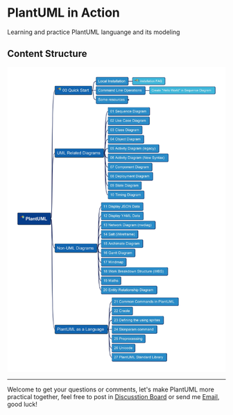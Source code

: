 # PlantUML in Action

Learning and practice PlantUML languange and its modeling

## Content Structure

![PlantUML in Action TOC](img/PlantUML-in-action.jpg)

---

Welcome to get your questions or comments, let's make PlantUML more practical together, feel free to post in [Discusstion Board](https://github.com/yasenstar/PlantUML_in_Action/discussions) or send me [Email](mailto:xiaoqizhao@outlook.com?subject=About_PlantUML), good luck!